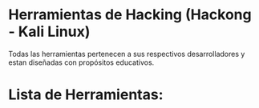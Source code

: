 # Herramientas de Hacking (Hackong - Kali Linux)
Todas las herramientas pertenecen a sus respectivos desarrolladores y estan diseñadas con propósitos educativos.
# Lista de Herramientas:
